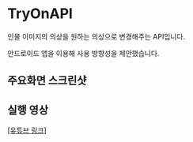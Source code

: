 # TryOnAPI

인물 이미지의 의상을 원하는 의상으로 변경해주는 API입니다.

안드로이드 앱을 이용해 사용 방향성을 제안했습니다.

## 주요화면 스크린샷


## 실행 영상

 [[유튜브 링크]](https://www.youtube.com/watch?v=4ZbGZPHlQwc)
 
 
